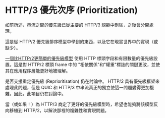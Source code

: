 # HTTP/3 優先次序 (Prioritization)

如前所述，串流之間的優先級已從主要的 HTTP/3 規範中刪除，之後會分開處理。

這是從 HTTP/2 優先級排序模型中學到的東西，以及它在現實世界中的實現（或缺少）。

[一個比HTTP/2更簡單的優先級模型](https://tools.ietf.org/html/draft-ietf-httpbis-priority)
使用 HTTP 標頭字段和有限數量的優先級設置。這是對 HTTP/2 標頭 frame 中的 "相依關係"和"權重"標誌的關鍵更改，並使其在應用程序層能更好地被理解。

是否支援重定優先級 (Reprioritisation) 仍在討論中。 HTTP/2 具有優先級框架來處理此問題，但是 QUIC 和 HTTP/3 中串流真正的獨立使這一問題變得更加複雜，因此，此項目仍在討論中。

當（或如果！）為 HTTP/3 商定了更好的優先級模型時，希望也能夠將該模型反向移植到 HTTP/2，以解決那裡的複雜性和實現問題。
